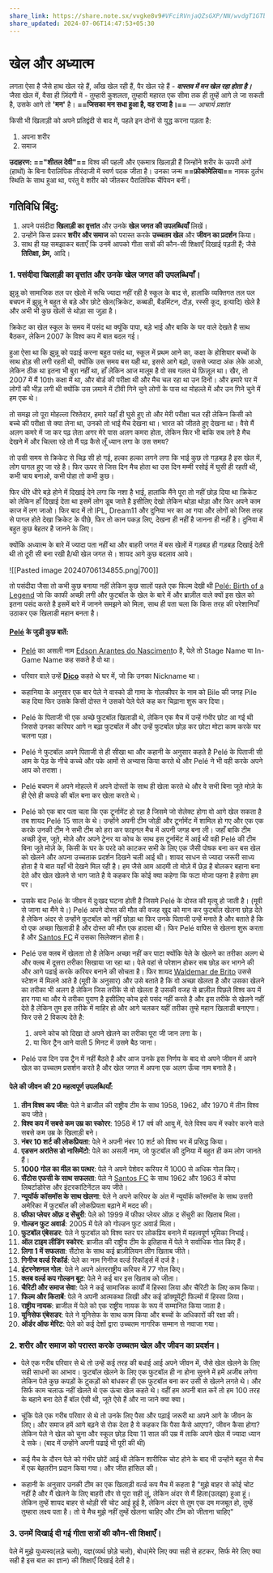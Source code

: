 ```yaml
---
share_link: https://share.note.sx/vvgke8v9#VFciRVnjaQZsGXP/NN/wvdgT1GTbkoE8e/9deHj9rIg
share_updated: 2024-07-06T14:47:53+05:30
---
```

# खेल और अध्यात्म

लगता ऐसा है जैसे हाथ खेल रहे हैं, आँख खेल रही हैं, पैर खेल रहे हैं - **_वास्तव में मन खेल रहा होता है।_** जैसा खेल में, वैसा ही ज़िंदगी में - तुम्हारी कुशलता, तुम्हारी महारत एक सीमा तक ही तुम्हें आगे ले जा सकती है, उसके आगे तो **'मन'** है।
**==जिसका मन सधा हुआ है, वह राजा है।==**
_— आचार्य प्रशांत_

किसी भी खिलाड़ी को अपने प्रतिद्वंदी से बाद में, पहले इन दोनों से युद्ध करना पड़ता है:

1. अपना शरीर
2. समाज

**उदाहरण:** **=="शीतल देवी"==** विश्व की पहली और एकमात्र खिलाड़ी हैं जिन्होंने शरीर के ऊपरी अंगों (हाथों) के बिना पैरालिंपिक तीरंदाजी में स्वर्ण पदक जीता है। उनका जन्म **==फ़ोकोमेलिया==** नामक दुर्लभ स्थिति के साथ हुआ था, परंतु वे शरीर को जीतकर पैरालिंपिक चैंपियन बनीं।

## गतिविधि बिंदु:

1. अपने पसंदीदा **खिलाड़ी का वृत्तांत** और उनके **खेल जगत की उपलब्धियाँ** लिखें।
2. उन्होंने किस प्रकार **शरीर और समाज** को परास्त करके **उच्चतम खेल** और **जीवन का प्रदर्शन** किया।
3. साथ ही यह समझाकर बताएँ कि उनमें आपको गीता सत्रों की कौन-सी शिक्षाएँ दिखाई पड़ती हैं; जैसे **तितिक्षा, प्रेम,** आदि।

### 1. पसंदीदा **खिलाड़ी का वृत्तांत** और उनके **खेल जगत की उपलब्धियाँ**।

झुन्नू को सामाजिक तल पर खेलो में रूचि ज्यादा नहीं रही है स्कूल के बाद से, हालांकि व्यक्तिगत तल पल बचपन में झुन्नू ने बहुत से बड़े और छोटे खेल(क्रिकेट, कब्बडी, बैडमिंटन, दौड़, रस्सी कूद, इत्यादि) खेले है और अभी भी कुछ खेलों से थोड़ा सा जुड़ा है।

क्रिकेट का खेल स्कूल के समय में पसंद था क्यूंकि पापा, बड़े भाई और बाकि के घर वाले देखते है साथ बैठकर, लेकिन 2007 के विश्व कप में बात बदल गई।

हुआ ऐसा था कि झुन्नू को पढाई करना बहुत पसंद था, स्कूल में प्रथम आने का, कक्षा के होशियार बच्चों के साथ होड़ सी लगी रहती थी, क्योंकि उस समय बस यही था, इससे आगे बढ़ो, उससे ज्यादा अंक लेके आओ, लेकिन ठीक था इतना भी बुरा नहीं था, हाँ लेकिन आज मालूम है वो सब गलत थे फ़िज़ूल था। खैर, तो 2007 में मैं 10th कक्षा में था, और बोर्ड की परीक्षा थी और मैच चल रहा था उन दिनों। और हमारे घर में लोगों की भीड़ लगी थी क्योंकि उस ज़माने में टीवी गिने चुने लोगों के पास था मोहल्ले में और उन गिने चुने में हम एक थे।

तो समझ लो पूरा मोहल्ला रिश्तेदार, हमारे यहाँ ही घुसे हुए तो और मेरी परीक्षा चल रही लेकिन किसी को बच्चे की परीक्षा से क्या लेना था, उनको तो भाई मैच देखना था। भारत को जीतते हुए देखना था। वैसे मैं अलग कमरे में जा कर पढ़ लेता अगर मेरे पास अलग कमरा होता, लेकिन फिर भी बाकि सब लगे है मैच देखने में और चिल्ला रहे तो मैं पढ़ कैसे लूँ ध्यान लगा के उस समय?

तो उसी समय से क्रिकेट से चिढ़ सी हो गई, हल्का हल्का लगने लगा कि भाई कुछ तो गड़बड़ है इस खेल में, लोग पागल हुए जा रहे है। फिर ऊपर से जिस दिन मैच होता था उस दिन मम्मी रसोई में घुसी ही रहती थी, कभी चाय बनाओ, कभी पोहा तो कभी कुछ।

फिर धीरे धीरे बड़े होने में दिखाई देने लगा कि नशा है भाई, हालांकि मैंने पूरा तो नहीं छोड़ दिया था क्रिकेट को लेकिन हाँ दिखाई देता था इसमें लोग डूब जाते है इसीलिए देखो लेकिन थोड़ा थोड़ा और फिर अपने काम काज में लग जाओ। फिर बाद में तो IPL, Dream11 और दुनिया भर का आ गया और लोगों को जिस तरह से पागल होते देखा क्रिकेट के पीछे, फिर तो कान पकड़ लिए, देखना ही नहीं है जानना ही नहीं है। दुनिया में बहुत कुछ बेहतर है जानने के लिए।

क्योंकि अध्यात्म के बारे में ज्यादा पता नहीं था और बाहरी जगत में बस खेलों में गड़बड़ ही गड़बड़ दिखाई देती थी तो दूरी सी बना रखी है/थी खेल जगत से। शायद आगे कुछ बदलाव आये।

![[Pasted image 20240706134855.png|700]]

तो पसंदीदा जैसा तो कभी कुछ बनाया नहीं लेकिन कुछ सालों पहले एक फिल्म देखी थी [Pelé: Birth of a Legend](https://www.imdb.com/title/tt0995868/) जो कि काफी अच्छी लगी और फुटबॉल के खेल के बारे में और ब्राज़ील वाले क्यों इस खेल को इतना पसंद करते है इसमें बारे में जानने समझने को मिला, साथ ही पता चला कि किस तरह की परेशानियाँ उठाकर एक खिलाडी महान बनता है।

#### [Pelé](https://en.wikipedia.org/wiki/Pel%C3%A9) के जुडी कुछ बातें:

- [Pelé](https://en.wikipedia.org/wiki/Pel%C3%A9) का असली नाम [Edson Arantes do Nasciment](https://en.wikipedia.org/wiki/Pel%C3%A9)o है, पेले तो Stage Name या In-Game Name कह सकते है वो था।

- परिवार वाले उन्हें **[Dico](https://en.wikipedia.org/wiki/Pel%C3%A9)** कहते थे घर में, जो कि उनका Nickname था।

- कहानिया के अनुसार एक बार पेले ने वास्को डी गामा के गोलकीपर के नाम को Bile की जगह Pile कह दिया फिर उसके किसी दोस्त ने उसको पेले पेले कह कर चिढ़ाना शुरू कर दिया।

- Pelé के पिताजी भी एक अच्छे फुटबॉल खिलाडी थे, लेकिन एक मैच में उन्हें गंभीर छोट आ गई थी जिससे उनका करियर आगे न बढ़ा फुटबॉल में और उन्हें फुटबॉल छोड़ कर छोटा मोटा काम करके घर चलना पड़ा।

- Pelé ने फुटबॉल अपने पिताजी से ही सीखा था और कहानी के अनुसार कहते है Pelé के पिताजी सी आम के पेड़ के नीचे कच्चे और पके आमों से अभ्यास किया करते थे और Pelé ने भी वही करके अपने आप को तराशा।

- Pelé बचपन में अपने मोहल्ले में अपने दोस्तों के साथ ही खेला करते थे और वे सभी बिना जूते मोज़े के ही ऐसे ही कपडे की बॉल बना कर खेला करते थे।

- Pelé को एक बार पता चला कि एक टूर्नामेंट हो रहा है जिसमे जो सेलेक्ट होगा वो आगे खेल सकता है तब शायद Pelé 15 साल के थे। उन्होंने अपनी टीम जोड़ी और टूर्नामेंट में शामिल हो गए और एक एक करके उनकी टीम ने सभी टीम को हरा कर फाइनल मैच में अपनी जगह बना ली। जहाँ बाकि टीम अच्छी ड्रेस, जूते, मोज़े और अपने ट्रेनर या कोच के साथ इस टूर्नामेंट में आई थी वही Pelé की टीम बिना जूते मोज़े के, किसी के घर के परदे को काटकर सभी के लिए एक जैसी पोषक बना कर बस खेल को खेलने और अपना उच्चताक प्रदर्शन दिखने चली आई थी।
  शायद साधन से ज्यादा जरूरी साध्य होता है ये बात यहाँ भी देखने मिल रही है। हम जैसे आम आदमी तो मोज़े में छेड़ है बोलकर बहाना बना देते और खेल खेलने से भाग जाते है ये कहकर कि कोई क्या कहेगा कि फटा मोजा पहना है हसेगा हम पर।

- उसके बाद Pelé के जीवन में दुःखद घटना होती है जिसमे Pelé के दोस्त की मृत्यु हो जाती है। (मूवी से जाना था मैंने ये।) Pelé अपने दोस्त की मौत की वजह खुद को मान कर फुटबॉल खेलना छोड़ देते है लेकिन अंदर से उन्होंने फुटबॉल को नहीं छोड़ा था फिर उनके पिताजी उन्हें मनाते है और बताते है कि वो एक अच्छा खिलाडी है और दोस्त की मौत एक हादसा थी। फिर Pelé वापिस से खेलना शुरू करता है और [Santos FC](https://en.wikipedia.org/wiki/Santos_FC) में उसका सिलेक्शन होता है।

- Pelé उस क्लब में खेलता तो है लेकिन अच्छा नहीं कर पाटा क्योंकि पेले के खेलने का तरीका अलग थे और क्लब में दूसरा तरीका सिखाया जा रहा था। पेले वहां से परेशान होकर सब छोड़ कर भागने की और आगे पढाई करके करियर बनाने की सोचता है। फिर शायद [Waldemar de Brito](https://en.wikipedia.org/wiki/Waldemar_de_Brito) उससे स्टेशन में मिलने आते है (मूवी के अनुसार) और उसे बताते है कि वो अच्छा खेलता है और उसका खेलने का तरीका भी अलग है लेकिन जिस तरीके से वो खेलता है उसकी वजह से ब्राज़ील पिछले विश्व कप में हार गया था और ये तरीका पुराण है इसीलिए कोच इसे पसंद नहीं करते है और इस तरीके से खेलने नहीं देते है लेकिन तुम इस तरीके में माहिर हो और आगे चलकर यहीं तरीका तुम्हे महान खिलाडी बनाएगा। फिर उसे 2 विकल्प देते है:

  1. अपने कोच को दिखा दो अपने खेलने का तरीका पूरा जी जान लगा के।
  2. या फिर ट्रैन आने वाली 5 मिनट में उसमे बैठ जाना।

- Pelé उस दिन उस ट्रैन में नहीं बैठते है और आज उनके इस निर्णय के बाद वो अपने जीवन में अपने खेल का उच्चतम प्रसर्शन करते है और खेल जगत में अपना एक अलग ऊँचा नाम बनाते है।

#### पेले की जीवन की 20 महत्वपूर्ण उपलब्धियाँ:

1. **तीन विश्व कप जीत**: पेले ने ब्राजील की राष्ट्रीय टीम के साथ 1958, 1962, और 1970 में तीन विश्व कप जीते।
2. **विश्व कप में सबसे कम उम्र का स्कोरर**: 1958 में 17 वर्ष की आयु में, पेले विश्व कप में स्कोर करने वाले सबसे कम उम्र के खिलाड़ी बने।
3. **नंबर 10 शर्ट की लोकप्रियता**: पेले ने अपनी नंबर 10 शर्ट को विश्व भर में प्रसिद्ध किया।
4. **एडसन अरांतेस डो नासिमेंटो**: पेले का असली नाम, जो फुटबॉल की दुनिया में बहुत ही कम लोग जानते हैं।
5. **1000 गोल का मील का पत्थर**: पेले ने अपने पेशेवर करियर में 1000 से अधिक गोल किए।
6. **सैंटोस एफसी के साथ सफलता**: पेले ने [Santos FC](https://en.wikipedia.org/wiki/Santos_FC) के साथ 1962 और 1963 में कोपा लिबर्टाडोरेस और इंटरकांटिनेंटल कप जीते।
7. **न्यूयॉर्क कॉसमॉस के साथ खेलना**: पेले ने अपने करियर के अंत में न्यूयॉर्क कॉसमॉस के साथ उत्तरी अमेरिका में फुटबॉल की लोकप्रियता बढ़ाने में मदद की।
8. **फीफा प्लेयर ऑफ़ द सेंचुरी**: पेले को 1999 में फीफा प्लेयर ऑफ़ द सेंचुरी का खिताब मिला।
9. **गोल्डन फुट अवार्ड**: 2005 में पेले को गोल्डन फुट अवार्ड मिला।
10. **फुटबॉल एंबेसडर**: पेले ने फुटबॉल को विश्व स्तर पर लोकप्रिय बनाने में महत्वपूर्ण भूमिका निभाई।
11. **ऑल टाइम लीडिंग स्कोरर**: ब्राजील की राष्ट्रीय टीम के इतिहास में पेले ने सर्वाधिक गोल किए हैं।
12. **लिगा 1 में सफलता**: सैंटोस के साथ कई ब्राज़ीलियन लीग खिताब जीते।
13. **गिनीज वर्ल्ड रिकॉर्ड**: पेले का नाम गिनीज वर्ल्ड रिकॉर्ड्स में दर्ज है।
14. **इंटरनेशनल गोल**: पेले ने अपने अंतरराष्ट्रीय करियर में 77 गोल किए।
15. **क्लब वर्ल्ड कप गोल्डन बूट**: पेले ने कई बार इस खिताब को जीता।
16. **चैरिटी और समाज सेवा**: पेले ने कई सामाजिक कार्यों में हिस्सा लिया और चैरिटी के लिए काम किया।
17. **फिल्म और किताबें**: पेले ने अपनी आत्मकथा लिखी और कई डॉक्यूमेंट्री फिल्मों में हिस्सा लिया।
18. **राष्ट्रीय नायक**: ब्राजील में पेले को एक राष्ट्रीय नायक के रूप में सम्मानित किया जाता है।
19. **यूनिसेफ एंबेसडर**: पेले ने यूनिसेफ के साथ काम किया और बच्चों के अधिकारों की रक्षा की।
20. **ऑर्डर ऑफ मेरिट**: पेले को कई देशों द्वारा उच्चतम नागरिक सम्मान से नवाजा गया।

### 2. **शरीर और समाज** को परास्त करके **उच्चतम खेल** और **जीवन का प्रदर्शन**।

- पेले एक गरीब परिवार से थे तो उन्हें कई तरह की बधाई आई अपने जीवन में, जैसे खेल खेलने के लिए सही साधनों का आभाव। फुटबॉल खेलने के लिए एक फुटबॉल ही ना होना सुनने में हमें अजीब लगेगा लेकिन पेले कुछ कपड़ों के टुकड़ों को बांधकर ही एक फुटबॉल बना कर उसी से खेलने लगते थे। और सिर्फ काम चलाऊ नहीं खेलते थे एक ऊंचा खेल कहते थे। वहीं हम अपनी बात करें तो हम 100 तरह के बहाने बना देते हैं बॉल ऐसी थी, जूते ऐसे हैं और ना जाने क्या क्या।

- चूंकि पेले एक गरीब परिवार से थे तो उनके लिए पैसा और पढ़ाई जरूरी था अपने आगे के जीवन के लिए। और समाज हमें आगे बढ़ने से रोक देता है ये कहकर कि पैसा कैसे आएगा?, जीवन कैसा होगा? लेकिन पेले ने खेल को चुना और स्कूल छोड़ दिया 11 साल की उम्र में ताकि अपने खेल में ज्यादा ध्यान दे सके। (बाद में उन्होंने अपनी पढाई भी पूरी की थी)

- कई मैच के दौरन पेले को गंभीर छोटें आई थी लेकिन शारीरिक चोट होने के बाद भी उन्होंने बहुत से मैच में एक बेहतरीन प्रदान किया गया। और जीत हांसिल की।

- कहानी के अनुसार उनकी टीम का एक खिलाड़ी वर्ल्ड कप मैच में कहता है "मुझे बाहर से कोई चोट नहीं है और मैं खेलने के लिए बाहरी तौर से पूरा सही लूं, लेकिन अंदर से मैं हिला(उलझा) हुआ हूं। लेकिन तुम्हें शायद बाहर से थोड़ी सी चोट आई हुई है, लेकिन अंदर से तुम एक दम मजबूत हो, तुम्हें तुम्हारा लक्ष्य पता है। तो ये मैच मुझे नहीं तुम्हें खेलना चाहिए और टीम को जीताना चाहिए"

### 3. उनमें दिखाई दी गई गीता सत्रों की कौन-सी **शिक्षाएँ**।

पेले में मुझे युध्यस्व(लड़े चलो), यज्ञ(व्यर्थ छोड़े चलो), बोध(मेरे लिए क्या सही से हटकर, सिर्फ मेरे लिए क्या सही है इस बात का ज्ञान) की शिक्षाएँ दिखाई देती है।
